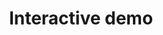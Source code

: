 ---
title: 'Interactive demo'
redirect: 'https://killercoda.com/grafana-xk6-disruptor/scenario/killercoda'
---